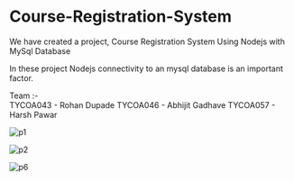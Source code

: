 # Course-Registration-System
We have created a project, Course Registration System Using Nodejs with MySql Database 

In these project Nodejs connectivity to an mysql database is an important factor.

Team :-  
TYCOA043  -  Rohan Dupade
TYCOA046  -  Abhijit Gadhave
TYCOA057  -  Harsh Pawar



![p1](https://user-images.githubusercontent.com/91112733/202968692-dfb79cab-959f-4e2d-8411-92fd62f3e4a1.png)


![p2](https://user-images.githubusercontent.com/91112733/202968733-525b5a14-2ea2-4d1f-9ec7-616f517602c2.png)


![p6](https://user-images.githubusercontent.com/91112733/202968770-e1dac186-089d-491b-8c0c-e6d2557bf1a6.png)

